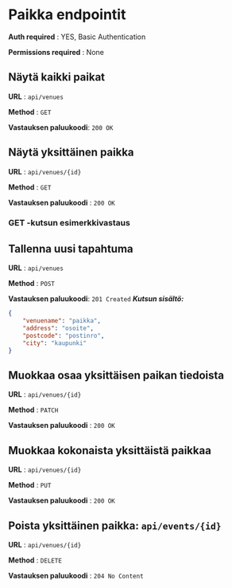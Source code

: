 # Paikka endpointit
**Auth required** : YES, Basic Authentication

**Permissions required** : None

## Näytä kaikki paikat

**URL** : `api/venues`

**Method** : `GET`

**Vastauksen paluukoodi**: `200 OK`

## Näytä yksittäinen paikka

**URL** : `api/venues/{id}`

**Method** : `GET`

**Vastauksen paluukoodi** : `200 OK`

### GET -kutsun esimerkkivastaus

## Tallenna uusi tapahtuma

**URL** : `api/venues`

**Method** : `POST`

**Vastauksen paluukoodi**: `201 Created`
***Kutsun sisältö:***
```json
{
    "venuename": "paikka",
    "address": "osoite",
    "postcode": "postinro",
    "city": "kaupunki"
}
```


## Muokkaa osaa yksittäisen paikan tiedoista
**URL** : `api/venues/{id}`

**Method** : `PATCH`

**Vastauksen paluukoodi** : `200 OK`

## Muokkaa kokonaista yksittäistä paikkaa

**URL** : `api/venues/{id}`

**Method** : `PUT`

**Vastauksen paluukoodi** : `200 OK`

## Poista yksittäinen paikka:  `api/events/{id}`
**URL** : `api/venues/{id}`

**Method** : `DELETE`

**Vastauksen paluukoodi** : `204 No Content`